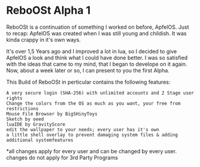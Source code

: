 # ReboOSt Alpha 1
ReboOSt is a continuation of something I worked on before, ApfelOS.
Just to recap: ApfelOS was created when I was still young and childish. It was kinda crappy in it's own ways.

It's over 1,5 Years ago and I improved a lot in lua, so I decided to give ApfelOS a look and think what I could have done better. I was so satisfied with the ideas that came to my mind, that I began to develope on it again. Now, about a week later or so, I can present to you the first Alpha. 

This Build of ReboOSt in perticular contains the following features:

    A very secure login (SHA-256) with unlimited accounts and 2 Stage user rights
    Change the colors from the OS as much as you want, your free from restrictions
    Mouse File Browser by BigSHinyToys
    Sketch by oeed
    luaIDE by GravityScore
    edit the wallpaper to your needs; every user has it's own
    a little shell overlay to prevent damaging system files & adding additional systemfeatures

*all changes apply for every user and can be changed by every user. changes do not apply for 3rd Party Programs
